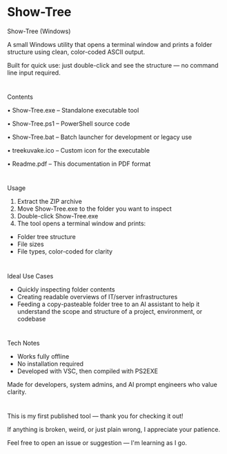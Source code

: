 # Show-Tree

Show-Tree (Windows)

A small Windows utility that opens a terminal window and prints a folder structure using clean, color-coded ASCII output.

Built for quick use: just double-click and see the structure — no command line input required.


#

Contents

•
Show-Tree.exe – Standalone executable tool

•
Show-Tree.ps1 – PowerShell source code

•
Show-Tree.bat – Batch launcher for development or legacy use

•
treekuvake.ico – Custom icon for the executable

•
Readme.pdf – This documentation in PDF format

#
Usage




1. Extract the ZIP archive
2. Move Show-Tree.exe to the folder you want to inspect
3. Double-click Show-Tree.exe
4. The tool opens a terminal window and prints:

- Folder tree structure
- File sizes
- File types, color-coded for clarity

#
Ideal Use Cases
- Quickly inspecting folder contents
- Creating readable overviews of IT/server infrastructures
- Feeding a copy-pasteable folder tree to an AI assistant to help it understand the scope and structure of a project, environment, or codebase

#
Tech Notes
- Works fully offline
- No installation required
- Developed with VSC, then compiled with PS2EXE



Made for developers, system admins, and AI prompt engineers who value clarity.
#
This is my first published tool — thank you for checking it out!

If anything is broken, weird, or just plain wrong, I appreciate your patience.

Feel free to open an issue or suggestion — I'm learning as I go.
